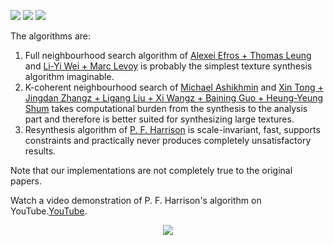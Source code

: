 ![](http://i.imgur.com/mHWYFXt.png)
![](http://i.imgur.com/UJnnryW.png)
![](http://i.imgur.com/7O1zU4R.png)

The algorithms are:

1. Full neighbourhood search algorithm of [Alexei Efros + Thomas Leung](https://www.eecs.berkeley.edu/Research/Projects/CS/vision/papers/efros-iccv99.pdf) and [Li-Yi Wei + Marc Levoy](https://graphics.stanford.edu/papers/texture-synthesis-sig00/texture.pdf) is probably the simplest texture synthesis algorithm imaginable.
2. K-coherent neighbourhood search of [Michael Ashikhmin](http://www.cs.princeton.edu/courses/archive/fall10/cos526/papers/ashikhmin01a.pdf) and [Xin Tong + Jingdan Zhangz + Ligang Liu + Xi Wangz + Baining Guo + Heung-Yeung Shum](http://research.microsoft.com/pubs/65191/btfsynthesis.pdf)  takes computational burden from the synthesis to the analysis part and therefore is better suited for synthesizing large textures.
3. Resynthesis algorithm of [P. F. Harrison](http://logarithmic.net/pfh-files/thesis/dissertation.pdf) is  scale-invariant, fast, supports constraints and practically never produces completely unsatisfactory results.

Note that our implementations are not completely true to the original papers.

Watch a video demonstration of P. F. Harrison's algorithm on YouTube.[YouTube](https://www.youtube.com/watch?v=8sUMBMpZNzk).

<div style="text-align:center; width: 100%;">
<img src ="http://i.imgur.com/jO7YzUY.gif">
</div>
